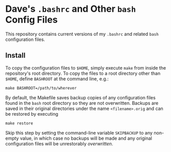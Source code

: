 # Dave's `.bashrc` and Other `bash` Config Files

This repository contains current versions of my `.bashrc` and related `bash` configuration files.


## Install

To copy the configuration files to `$HOME`, simply execute `make` from inside the repository's root directory. To copy the files to a root directory other than `$HOME`, define `BASHROOT` at the command line, e.g.:

    make BASHROOT=/path/to/wherever

By default, the Makefile saves backup copies of any configuration files found in the `bash` root directory so they are not overwritten. Backups are saved in their original directories under the name `<filename>.orig` and can be restored by executing

    make restore

Skip this step by setting the command-line variable `SKIPBACKUP` to any non-empty value, in which case no backups will be made and any original configuration files will be unrestorably *overwritten*.